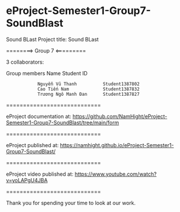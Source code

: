 # eProject-Semester1-Group7-SoundBlast
 Sound BLast
Project title: Sound BLast

========> Group 7 <=========

3 collaborators:

Group members Name Student ID

                Nguyễn Vũ Thanh          Student1387802
                Cao Tiến Nam             Student1387832
                Trương Ngô Manh Đan      Student1387827
============================

eProject documentation at: https://github.com/NamHight/eProject-Semester1-Group7-SoundBlast/tree/main/form

============================

eProject published at: https://namhight.github.io/eProject-Semester1-Group7-SoundBlast/

============================

eProject video published at: https://www.youtube.com/watch?v=yoLAPgU4JBA

============================

Thank you for spending your time to look at our work.
